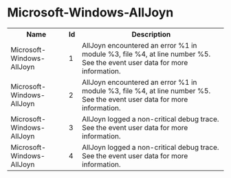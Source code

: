 # Microsoft-Windows-AllJoyn

<table>
<colgroup><col/><col/><col/></colgroup>
<tr><th>Name</th><th>Id</th><th>Description</th></tr>
<tr><td>Microsoft-Windows-AllJoyn</td><td>1</td><td>AllJoyn encountered an error %1 in module %3, file %4, at line number %5. See the event user data for more information.</td></tr>
<tr><td>Microsoft-Windows-AllJoyn</td><td>2</td><td>AllJoyn encountered an error %1 in module %3, file %4, at line number %5. See the event user data for more information.</td></tr>
<tr><td>Microsoft-Windows-AllJoyn</td><td>3</td><td>AllJoyn logged a non-critical debug trace. See the event user data for more information.</td></tr>
<tr><td>Microsoft-Windows-AllJoyn</td><td>4</td><td>AllJoyn logged a non-critical debug trace. See the event user data for more information.</td></tr>
</table>

